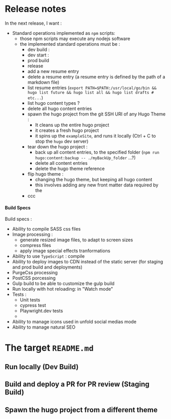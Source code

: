 # Release notes

In the next release, I want :
* Standard operations implemented as `npm` scripts:
  * those npm scripts may execute any nodejs software
  * the implemented standard operations must be :
    * dev build :
    * dev start :
    * prod build
    * release
    * add a new resume entry
    * delete a resume entry (a resume entry is defined by the path of a markdown file) <!-- * modfying a resume entry is done by modifying the matching markdown file -->
    * list resume entries (`export PATH=$PATH:/usr/local/go/bin && hugo list future && hugo list all && hugo list drafts # etc...`)
    * list hugo content types ?
    * delete all hugo content entries
    * spawn the hugo project from the git SSH URI of any Hugo Theme :
      * It cleans up the entire hugo project
      * it creates a fresh hugo project
      * it spins up the `exampleSite`, and runs it locally (Ctrl + C to stop the `hugo` dev server)
    * tear down the hugo project :
      * back up all content entries, to the specified folder (`npm run hugo:content:backup -- ./myBackUp_folder` ...?)
      * delete all content entries
      * delete the hugo theme reference
    * flip hugo theme :
      * changing the hugo theme, but keeping all hugo content
      * this involves adding any new front matter data required by the
    * ccc


#### Build Specs

Build specs :
* Ability to compile SASS css files
* Image processing :
  * generate resized image files, to adapt to screen sizes
  * compress files
  * apply image special effects tranformations
* Ability to use `TypeScript` : compile
* Ability to deploy images to CDN instead of the static server (for staging and prod build and deployments)
* PurgeCss processing
* PostCSS porcessing
* Gulp build to be able to customize the gulp build
* Run locally with hot reloading: in "Watch mode"
* Tests :
  * Unit tests
  * cypress test
  * Playwright.dev tests
  *
* Ability to manage icons used in unfold social medias mode
* Ability to manage natural SEO



# The target `README.md`


## Run locally (Dev Build)

## Build and deploy a PR for PR review (Staging Build)

## Spawn the hugo project from a different theme
